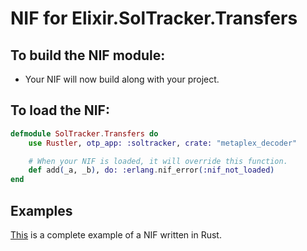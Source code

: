 # NIF for Elixir.SolTracker.Transfers

## To build the NIF module:

- Your NIF will now build along with your project.

## To load the NIF:

```elixir
defmodule SolTracker.Transfers do
    use Rustler, otp_app: :soltracker, crate: "metaplex_decoder"

    # When your NIF is loaded, it will override this function.
    def add(_a, _b), do: :erlang.nif_error(:nif_not_loaded)
end
```

## Examples

[This](https://github.com/hansihe/NifIo) is a complete example of a NIF written in Rust.
